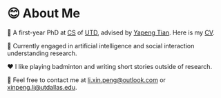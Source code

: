 # 😊 About Me

🏫 A first-year PhD at [CS](https://cs.utdallas.edu/) of [UTD](https://www.utdallas.edu/), advised by [Yapeng Tian](https://www.yapengtian.com/). Here is my [CV](./CV_XinpengLi_2024_Dec.pdf).

👀 Currently engaged in artificial intelligence and social interaction understanding research.

♥️ I like playing badminton and writing short stories outside of research.

📧 Feel free to contact me at li.xin.peng@outlook.com or xinpeng.li@utdallas.edu.
